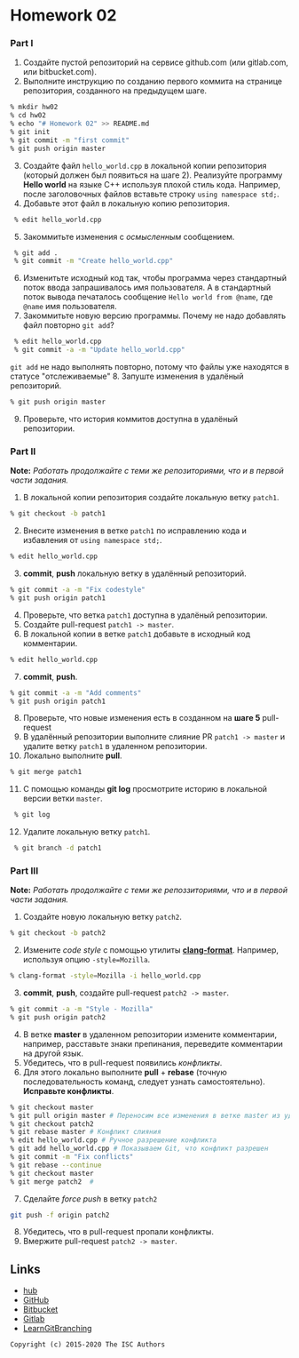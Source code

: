 # Homework 02

### Part I

1. Создайте пустой репозиторий на сервисе github.com (или gitlab.com, или bitbucket.com).
2. Выполните инструкцию по созданию первого коммита на странице репозитория, созданного на предыдущем шаге.
```sh
% mkdir hw02
% cd hw02
% echo "# Homework 02" >> README.md
% git init
% git commit -m "first commit"
% git push origin master
```
3. Создайте файл `hello_world.cpp` в локальной копии репозитория (который должен был появиться на шаге 2). Реализуйте программу **Hello world** на языке C++ используя плохой стиль кода. Например, после заголовочных файлов вставьте строку `using namespace std;`.
4. Добавьте этот файл в локальную копию репозитория.
```sh
 % edit hello_world.cpp
```
5. Закоммитьте изменения с *осмысленным* сообщением.
```sh
 % git add .
 % git commit -m "Create hello_world.cpp"
```
6. Изменитьте исходный код так, чтобы программа через стандартный поток ввода запрашивалось имя пользователя. А в стандартный поток вывода печаталось сообщение `Hello world from @name`, где `@name` имя пользователя.
7. Закоммитьте новую версию программы. Почему не надо добавлять файл повторно `git add`?
```sh
 % edit hello_world.cpp
 % git commit -a -m "Update hello_world.cpp"
```
`git add` не надо выполнять повторно, потому что файлы уже находятся в статусе "отслеживаемые"
8. Запуште изменения в удалёный репозиторий.
```sh
% git push origin master
```
9. Проверьте, что история коммитов доступна в удалёный репозитории.

### Part II

**Note:** *Работать продолжайте с теми же репозиториями, что и в первой части задания.*
1. В локальной копии репозитория создайте локальную ветку `patch1`.
```sh
% git checkout -b patch1
```
2. Внесите изменения в ветке `patch1` по исправлению кода и избавления от `using namespace std;`.
```sh
% edit hello_world.cpp
```
3. **commit**, **push** локальную ветку в удалённый репозиторий.
```sh
% git commit -a -m "Fix codestyle"
% git push origin patch1
```
4. Проверьте, что ветка `patch1` доступна в удалёный репозитории.
5. Создайте pull-request `patch1 -> master`.
6. В локальной копии в ветке `patch1` добавьте в исходный код комментарии.
```sh
% edit hello_world.cpp
```
7. **commit**, **push**.
```sh
% git commit -a -m "Add comments"
% git push origin patch1
```
8. Проверьте, что новые изменения есть в созданном на **шаге 5** pull-request
9. В удалённый репозитории выполните  слияние PR `patch1 -> master` и удалите ветку `patch1` в удаленном репозитории.
10. Локально выполните **pull**.
```sh
% git merge patch1
```
11. С помощью команды **git log** просмотрите историю в локальной версии ветки `master`.
```sh
 % git log
```
12. Удалите локальную ветку `patch1`.
```sh
 % git branch -d patch1
```

### Part III

**Note:** *Работать продолжайте с теми же репоззиториями, что и в первой части задания.*
1. Создайте новую локальную ветку `patch2`.
```sh
% git checkout -b patch2
```
2. Измените *code style* с помощью утилиты [**clang-format**](http://clang.llvm.org/docs/ClangFormat.html). Например, используя опцию `-style=Mozilla`.
```sh
% clang-format -style=Mozilla -i hello_world.cpp
```
3. **commit**, **push**, создайте pull-request `patch2 -> master`.
```sh
% git commit -a -m "Style - Mozilla"
% git push origin patch2
```
4. В ветке **master** в удаленном репозитории измените комментарии, например, расставьте знаки препинания, переведите комментарии на другой язык.
5. Убедитесь, что в pull-request появились *конфликты*.
6. Для этого локально выполните **pull** + **rebase** (точную последовательность команд, следует узнать самостоятельно). **Исправьте конфликты**.
```sh
% git checkout master
% git pull origin master # Переносим все изменения в ветке master из удаленного репозитория в локальный в ветку master
% git checkout patch2
% git rebase master # Конфликт слияния
% edit hello_world.cpp # Ручное разрешение конфликта
% git add hello_world.cpp # Показываем Git, что конфликт разрешен
% git commit -m "Fix conflicts"
% git rebase --continue
% git checkout master
% git merge patch2  #
```
7. Сделайте *force push* в ветку `patch2`
```sh
git push -f origin patch2
```
8. Убедитеcь, что в pull-request пропали конфликты.
9. Вмержите pull-request `patch2 -> master`.

## Links

- [hub](https://hub.github.com/)
- [GitHub](https://github.com)
- [Bitbucket](https://bitbucket.org)
- [Gitlab](https://about.gitlab.com)
- [LearnGitBranching](http://learngitbranching.js.org/)

```
Copyright (c) 2015-2020 The ISC Authors
```
